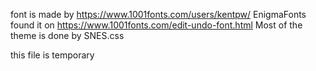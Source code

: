 font is made by  https://www.1001fonts.com/users/kentpw/ EnigmaFonts found it on https://www.1001fonts.com/edit-undo-font.html
Most of the theme is done by SNES.css

this file is temporary
